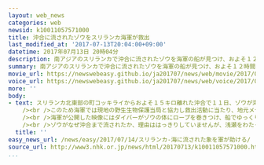 ```yaml
---
layout: web_news
categories: web
newsid: k10011057571000
title: 沖合に流されたゾウをスリランカ海軍が救出
last_modified_at: '2017-07-13T20:04:00+09:00'
datetime: 2017年07月13日 20時04分
description: 南アジアのスリランカで沖合に流されたゾウを海軍の船が見つけ、およそ１２時間にわたる救助活動の末、無事救出しました。
summary: 南アジアのスリランカで沖合に流されたゾウを海軍の船が見つけ、およそ１２時間にわたる救助活動の末、無事救出しました。
movie_url: https://newswebeasy.github.io/ja201707/news/web/movie/2017/07/14/k10011057571000.mp4
voice_url: https://newswebeasy.github.io/ja201707/news/web/voice/2017/07/14/k10011057571000.mp3
more: ''
body:
- text: スリランカ北東部の町コッキライからおよそ１５キロ離れた沖合で１１日、ゾウが海面に鼻を出しながら漂っているのをスリランカ海軍の船が見つけました。<br
    /><br />このため海軍では現地の野生生物保護当局と協力し救出活動に当たり、地元メディアなどによりますと船でおよそ１２時間かけて海岸まで運び、無事救出したということです。<br
    /><br />海軍が公開した映像にはダイバーがゾウの体にロープを巻きつけ、船でゆっくり引っ張る様子が映っています。<br /><br />このゾウは救出されたあと、専門家によって健康状態に問題がないことが確認されました。<br
    /><br />ゾウがなぜ沖合まで流されたか、理由ははっきりしていませんが、浅瀬をわたっている際に波に足をとられ、沖合まで流されたと見られています。
  title: ''
easy_news_url: /news/easy/2017/07/14/スリランカ-海に流された象を軍が助ける/
source_url: http://www3.nhk.or.jp/news/html/20170713/k10011057571000.html
...
```

